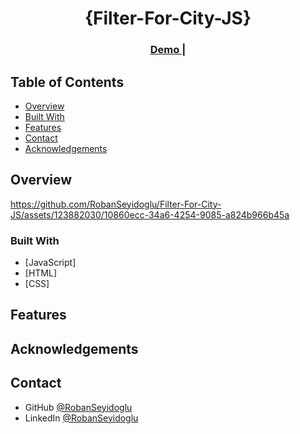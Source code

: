 <!-- Please update value in the {}  -->

<h1 align="center">{Filter-For-City-JS}</h1>

<div align="center">
  <h3>
    <a href="https://robanseyidoglu.github.io/Filter-For-City-JS/" >
      Demo
    </a>
    <span> | </span>
   
 
  </h3>
</div>

<!-- TABLE OF CONTENTS -->

## Table of Contents

- [Overview](#overview)
- [Built With](#built-with)
- [Features](#features)
- [Contact](#contact)
- [Acknowledgements](#acknowledgements)

<!-- OVERVIEW -->

## Overview

https://github.com/RobanSeyidoglu/Filter-For-City-JS/assets/123882030/10860ecc-34a6-4254-9085-a824b966b45a

### Built With

<!-- This section should list any major frameworks that you built your project using. Here are a few examples.-->

- [JavaScript]
- [HTML]
- [CSS]

## Features

## Acknowledgements

## Contact

- GitHub [@RobanSeyidoglu](https://github.com/RobanSeyidoglu)
- LinkedIn [@RobanSeyidoglu](https://www.linkedin.com/in/roban-seyidoglu/)
